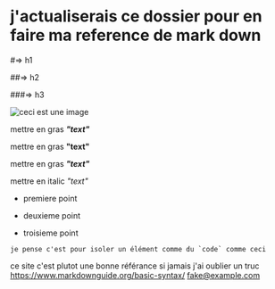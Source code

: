 # j'actualiserais ce dossier pour en faire ma reference de mark down 

#=> h1 

##=> h2 

###=> h3 

![ceci est une image](https://www.photofunky.net/output/image/b/a/c/f/bacfa7/photofunky.gif)

mettre en gras  ***"text"***

mettre en gras __"text"__

mettre en gras **_"text"_**

mettre en italic *"text"* 

* premiere point
- deuxieme point 
+ troisieme point 

``je pense c'est pour isoler un élément comme du `code` comme ceci ``

ce site c'est plutot une bonne référance si jamais j'ai oublier un truc 
<https://www.markdownguide.org/basic-syntax/>
<fake@example.com>
